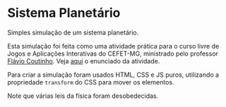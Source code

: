 # Sistema Planetário

Simples simulação de um sistema planetário.

Esta simulação foi feita como uma atividade prática para o curso livre de Jogos e Aplicações Interativas do CEFET-MG, ministrado pelo professor [Flávio Coutinho](https://github.com/fegemo). Veja [aqui](docs/enunciado.md) o enunciado da atividade.

Para criar a simulação foram usados HTML, CSS e JS puros, utilizando a propriedade `transform` do CSS para mover os elementos.

Note que várias leis da física foram desobedecidas.
